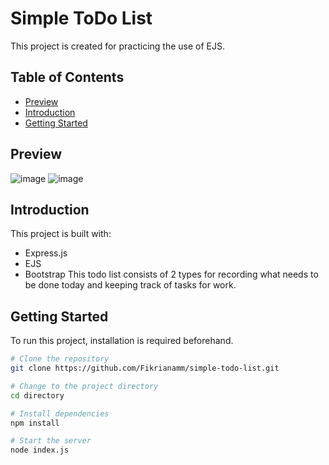 # Simple ToDo List

This project is created for practicing the use of EJS.

## Table of Contents

- [Preview](#preview)
- [Introduction](#introduction)
- [Getting Started](#getting-started)

## Preview

![image](https://github.com/Fikrianamm/simple-todo-list/assets/106758350/11ba4a23-83e0-4272-9614-2bcf14046edb)
![image](https://github.com/Fikrianamm/simple-todo-list/assets/106758350/9d19396d-4a2b-42ae-a440-4d43bba2cc40)


## Introduction

This project is built with:

- Express.js
- EJS
- Bootstrap 
This todo list consists of 2 types for recording what needs to be done today and keeping track of tasks for work.

## Getting Started

To run this project, installation is required beforehand.

```bash
# Clone the repository
git clone https://github.com/Fikrianamm/simple-todo-list.git

# Change to the project directory
cd directory

# Install dependencies
npm install

# Start the server
node index.js
